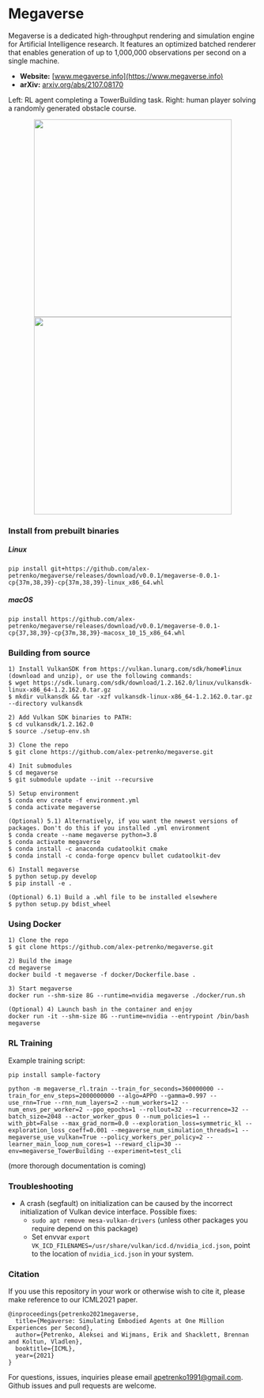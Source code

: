 # Megaverse

Megaverse is a dedicated high-throughput rendering and simulation engine for Artificial Intelligence research.
It features an optimized batched renderer that enables generation of up to 1,000,000 observations per second on a single machine.

* **Website:** [www.megaverse.info](https://www.megaverse.info) 
* **arXiv:** [arxiv.org/abs/2107.08170](https://arxiv.org/abs/2107.08170)

Left: RL agent completing a TowerBuilding task. Right: human player solving a randomly generated obstacle course.

<p align="middle">
<img src="https://github.com/alex-petrenko/megaverse/blob/master/data/tower_rl.gif?raw=true" width="400">
<img src="https://github.com/alex-petrenko/megaverse/blob/master/data/obstacles_hard_play_x2.gif?raw=true" width="400">
</p> 


### Install from prebuilt binaries

##### Linux
```
pip install git+https://github.com/alex-petrenko/megaverse/releases/download/v0.0.1/megaverse-0.0.1-cp{37m,38,39}-cp{37m,38,39}-linux_x86_64.whl
```

##### macOS

```
pip install https://github.com/alex-petrenko/megaverse/releases/download/v0.0.1/megaverse-0.0.1-cp{37,38,39}-cp{37m,38,39}-macosx_10_15_x86_64.whl
```

### Building from source
```
1) Install VulkanSDK from https://vulkan.lunarg.com/sdk/home#linux (download and unzip), or use the following commands:
$ wget https://sdk.lunarg.com/sdk/download/1.2.162.0/linux/vulkansdk-linux-x86_64-1.2.162.0.tar.gz
$ mkdir vulkansdk && tar -xzf vulkansdk-linux-x86_64-1.2.162.0.tar.gz --directory vulkansdk

2) Add Vulkan SDK binaries to PATH:
$ cd vulkansdk/1.2.162.0
$ source ./setup-env.sh

3) Clone the repo
$ git clone https://github.com/alex-petrenko/megaverse.git

4) Init submodules
$ cd megaverse 
$ git submodule update --init --recursive

5) Setup environment
$ conda env create -f environment.yml
$ conda activate megaverse

(Optional) 5.1) Alternatively, if you want the newest versions of packages. Don't do this if you installed .yml environment
$ conda create --name megaverse python=3.8
$ conda activate megaverse
$ conda install -c anaconda cudatoolkit cmake
$ conda install -c conda-forge opencv bullet cudatoolkit-dev

6) Install megaverse
$ python setup.py develop
$ pip install -e .

(Optional) 6.1) Build a .whl file to be installed elsewhere
$ python setup.py bdist_wheel
```

### Using Docker 
```shell
1) Clone the repo 
$ git clone https://github.com/alex-petrenko/megaverse.git

2) Build the image
cd megaverse
docker build -t megaverse -f docker/Dockerfile.base .

3) Start megaverse
docker run --shm-size 8G --runtime=nvidia megaverse ./docker/run.sh

(Optional) 4) Launch bash in the container and enjoy
docker run -it --shm-size 8G --runtime=nvidia --entrypoint /bin/bash megaverse
```


### RL Training

Example training script:

```shell
pip install sample-factory

python -m megaverse_rl.train --train_for_seconds=360000000 --train_for_env_steps=2000000000 --algo=APPO --gamma=0.997 --use_rnn=True --rnn_num_layers=2 --num_workers=12 --num_envs_per_worker=2 --ppo_epochs=1 --rollout=32 --recurrence=32 --batch_size=2048 --actor_worker_gpus 0 --num_policies=1 --with_pbt=False --max_grad_norm=0.0 --exploration_loss=symmetric_kl --exploration_loss_coeff=0.001 --megaverse_num_simulation_threads=1 --megaverse_use_vulkan=True --policy_workers_per_policy=2 --learner_main_loop_num_cores=1 --reward_clip=30 --env=megaverse_TowerBuilding --experiment=test_cli
```

(more thorough documentation is coming)

### Troubleshooting

* A crash (segfault) on initialization can be caused by the incorrect initialization of Vulkan device interface. Possible fixes:
    * `sudo apt remove mesa-vulkan-drivers` (unless other packages you require depend on this package)
    * Set envvar `export VK_ICD_FILENAMES=/usr/share/vulkan/icd.d/nvidia_icd.json`, point to the location of `nvidia_icd.json` in your system.

### Citation

If you use this repository in your work or otherwise wish to cite it, please make reference to our ICML2021 paper.

```
@inproceedings{petrenko2021megaverse,
  title={Megaverse: Simulating Embodied Agents at One Million Experiences per Second},
  author={Petrenko, Aleksei and Wijmans, Erik and Shacklett, Brennan and Koltun, Vladlen},
  booktitle={ICML},
  year={2021}
}
```

For questions, issues, inquiries please email apetrenko1991@gmail.com. 
Github issues and pull requests are welcome.
